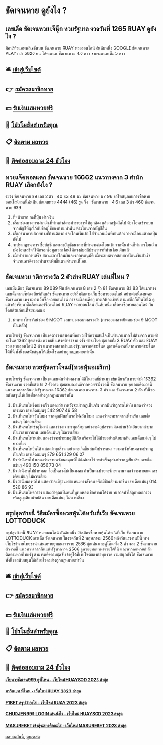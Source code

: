 # ชัดเจนหวย ดูยังไง ?
## เลขเด็ด ชัดเจนหวย เจ๊นุ๊ก หวยรัฐบาล งวดวันที่ 1265 RUAY ดูยังไง ?
มีคนรีวิวแอพพลิเคชั่นบน ชัดเจนหวย RUAY หวยออนไลน์ อันดับหนึ่ง GOOGLE ชัดเจนหวย PLAY กว่า 5826 คน ได้คะแนน ชัดเจนหวย 4.6 ดาว จากคะแนนเต็ม 5 ดาว

## 🛎 [เข้าสู่เว็บไซต์](https://bit.ly/3BG5bNw)
## 👉 [สมัครสมาชิกหวย](https://bit.ly/3BG5bNw)
## 💵 [รับเงินเล่นหวยฟรี](https://bit.ly/3C3mvgS)
## 👑 [โปรโมชั่นสำหรับตุณ](https://bit.ly/3C3mvgS)
## 📋 [ติดตาม ผลหวย](https://bit.ly/3C3mvgS)
## 📱 [ติดต่อสอบถาม 24 ชัวโมง](https://bit.ly/3C3mvgS)

## หวยแจ๊คพอตแตก ชัดเจนหวย 16662 แนวทางจาก 3 สำนัก RUAY เลือกยังไง ?
ระวัง ชัดเจนหวย 89
เลข 2 ตัว   40 43 48 62 ชัดเจนหวย 67 96
ขอให้สนุกกับการซื้อหวยออนไลน์งวดนี้ค่ะ
ฟัน ชัดเจนหวย 4444 (46)
รูด วิ่ง   ชัดเจนหวย   4 6
เลข 3 ตัว 460 ชัดเจนหวย 639
1. ที่หน้าแรก กดที่ปุ่ม ฝากเงิน
2. เลือกช่องทางการฝากเงินที่ท่านกำลังจะทำรายการให้ถูกต้อง แล้วกดปุ่มถัดไป ต้องโอนเข้าระบบจากบัญชีที่ผูกไว้กับชื่อผู้ใช้ของท่านเท่านั้น ห้ามโอนจากบัญชีอื่น
3. เลือกธนาคารปลายทางที่ท่านต้องการจะโอนเงินเข้า ใส่จำนวนเงินที่ท่านต้องการจะโอนแล้วกดปุ่มถัดไป
4. จะปรากฏธนาคาร ชื่อบัญชี และเลขบัญชีธนาคารที่ท่านจะต้องโอนเข้า จากนั้นท่านก็ทำการโอนเงิน เมื่อโอนเสร็จก็ให้กรอกข้อมูลเวลาโอนให้ตรงกับสลิปธนาคารที่ท่านโอนเงินแล้ว
5. เมื่อทำรายการเสร็จ สถานะการโอนเงินจะรอการอนุมัติ เมื่อระบบตรวจสอบการโอนเงินสำเร็จจำนวนเครดิตของท่านจะเพิ่มขึ้นตามจำนวนที่โอน

## ชัดเจนหวย กติการางวัล 2 ตัวล่าง RUAY เล่นที่ไหน ?
เลขเม็ดเดียว ชัดเจนหวย 89 089
ฟัน ชัดเจนหวย 8
เลข 2 ตัว 81 ชัดเจนหวย 82 83
ได้แนวทางเลขเด็ดจากเจ๊ฟองเบียร์กันแล้ว ชัดเจนหวย อย่าลืมติดตามเว็บ ซื้อหวยออนไลน์ อย่างต่อเนื่องนะคะ ชัดเจนหวย เพราะทางเว็บซื้อหวยออนไลน์ อาจจะมีเลขเด็ดๆ ของเจ้ฟ้องเบียร์ ตามมาอีกก็เป็นไปได้ ดูแล้วต้องรีบหาซื้อล็อตเตอร์รี่ออนไลน์ RUAY หวยออนไลน์ อันดับหนึ่ง หรือหาซื้อหวยออนไลน์ กันโดยด่วนก่อนที่จะหมดแผง
1. ผ่านทางโทรทัศน์ช่อง 9 MCOT อสมท. มาออกผลรางวัล (การออกผลจะยึดตามช่อง 9 MCOT เป็นหลัก)

หวยไทยรัฐ ชัดเจนหวย เป็นชุดตารางเลขเด่นที่คอหวยให้ความสนใจเป็นจำนวนมาก ไม่ต่างจาก หวยคำชะโนด 1362 ชุดเลขดัง ความลับแห่งศรัทธาจาก ตรัง คำชะโนด ชุดเลขทั้ง 3 RUAY ตัว และ RUAY รวย หวยออนไลน์ 2 ตัว แนวทางสลากกินแบ่งรัฐบาลจากคำชะโนด ดูเลขเด็ดงวดนี้จากหวยคำชะโนดได้ที่นี่ ทั้งนี้ขอสนับสนุนให้เสี่ยงโชคอย่างถูกกฎหมายเท่านั้น

## ชัดเจนหวย หวยหุ้นดาวโจนส์(หวยหุ้นอเมริกา)
หวยไทยรัฐ ชัดเจนหวย เป็นชุดเลขเด่นที่ทำผลงานได้ดีในงวดที่ผ่านมา เช่นเดียวกับ หวยจ่ามี 16362 ชัดเจนหวย งวดที่แล้วเข้า 2 ตัวตรง ชุดเลขผลงานดีจากหวยจ่ามีงวดนี้ ชัดเจนหวย ชุดเลขเด็ดงวดนี้แนวทางสลากกินแบ่งรัฐบาลงวด 16362 ชัดเจนหวย แนวทาง 3 ตัว และ ชัดเจนหวย 2 ตัว ทั้งนี้ขอสนับสนุนให้เสี่ยงโชคอย่างถูกกฎหมายเท่านั้น
1. ฝันเห็นรถไฟวิ่งอย่างเร็ว แสดงว่าเขาหวังจะปรากฏเป็นจริง หากฝันว่าถูกรถไฟทับ แสดงว่าดวงธรรมดา เลขเด็ดแม่นๆ 542 907 46 58
2. ฝันเห็นรถไฟควันโขมง หากคุณฝันเห็นรถไฟควันโขมง แสดงว่าจะพรากจากเพื่อนรัก เลขเด็ดแม่นๆ ไม่ควรเสี่ยง
3. ฝันเห็นรถไฟเข้าอุโมงค์ แสดงว่างานการทุกสิ่งทุกอย่างจะมีอุปสรรค ต้องผ่านชีวิตอันยากลำบากเป็นเวลายาวนาน เลขเด็ดแม่นๆ ไม่ควรเสี่ยง
4. ฝันเห็นรถไฟชนกัน แสดงว่าจะประสบอุบัติภัย หรือจะไข้ได้ป่วยอย่างเฉียบพลัน เลขเด็ดแม่นๆ ไม่ควรเสี่ยง
5. ฝันเห็นรถไฟบินได้ แสดงว่าทุกสิ่งทุกอย่างจะเกิดขึ้นสมดังปรารถนา ความหวังทั้งหมดจะปรากฏเป็นจริง เลขเด็ดแม่นๆ 879 651 329 06 37
6. ฝันว่านั่งรถไฟ แสดงว่าความหวังของคุณที่ได้ตังค์เอาไว้ จะสำเร็จลุล่วงปรากฏเป็นจริง เลขเด็ดแม่นๆ 490 150 856 73 04
7. ฝันว่านั่งรถไฟฝ่าหมอก ถือเป็นลางไม่เป็นมงคล ถ้าเป็นคนป่วยจะรักษานานจนกว่าจะหายขาด เลขเด็ดแม่นๆ ไม่ควรเสี่ยง
8. ฝันว่านั่งมองรถไฟ แสดงว่าจะมีฐานะตำแหน่งทางสังคม หรือมีชื่อเสียงมากขึ้น เลขเด็ดแม่นๆ 014 520 86 93
9. ฝันเห็นรถไฟตกราง แสดงว่าคุณเป็นคนที่หูเบาหลงเชื่อคำคนได้ง่าย จนอาจทำให้ถูกหลอกลวง หรือสูญเสียทรัพย์สิน เลขเด็ดแม่นๆ ไม่ควรเสี่ยง

## สรุปสุดท้ายนี้ วิธีสมัครซื้อหวยหุ้นไต้หวันที่เว็บ ชัดเจนหวย LOTTODUCK
สรุปสุดท้ายนี้ RUAY หวยออนไลน์ อันดับหนึ่ง วิธีสมัครซื้อหวยหุ้นไต้หวันที่เว็บ ชัดเจนหวย LOTTODUCK เลขเด็ด ชัดเจนหวย ในงวดวันที่ 2 พฤษภาคม 2566 หลังวันแรงงานปีนี้ ทางเว็บไซต์หวยไทยขอนำเสนอหวยยุทธนาพารวย 2566 ชุดเด่น และคู่โต๊ด ทั้ง 3 ตัว และ 2 ชัดเจนหวย ตัวงวดนี้ แนวทางสลากกินแบ่งรัฐบาลงวด 2566 ดูหวยยุทธนาพารวยได้ที่นี่ และหากคอหวยกำลังติดตามหวยไทยรัฐ สามารถติดตามชุดจับเข้าคู่ได้ที่เว็บไซต์ของเราทุกงวด รวมสนุกกันได้ ชัดเจนหวย ทั้งนี้ขอสนับสนุนให้เสี่ยงโชคอย่างถูกกฎหมายเท่านั้น

## 🛎 [เข้าสู่เว็บไซต์](https://bit.ly/3BG5bNw)
## 👉 [สมัครสมาชิกหวย](https://bit.ly/3BG5bNw)
## 💵 [รับเงินเล่นหวยฟรี](https://bit.ly/3C3mvgS)
## 👑 [โปรโมชั่นสำหรับตุณ](https://bit.ly/3C3mvgS)
## 📋 [ติดตาม ผลหวย](https://bit.ly/3C3mvgS)
## 📱 [ติดต่อสอบถาม 24 ชัวโมง](https://bit.ly/3C3mvgS)

#### [เว็บหวยชัดเจน999 ดูที่ไหน - เว็บใหม่ HUAYSOD 2023 ล่าสุด](https://atom.io/themes/เว็บหวยชัดเจน999%20ดูที่ไหน%20-%20เว็บใหม่%20huaysod%202023%20ล่าสุด)
#### [มาวินเบท ที่ไหน - เว็บใหม่ HUAY 2023 ล่าสุด](https://atom.io/themes/มาวินเบท%20ที่ไหน%20-%20เว็บใหม่%20huay%202023%20ล่าสุด)
#### [F1BET สรุปว่าอะไร - เว็บใหม่ RUAY 2023 ล่าสุด](https://atom.io/themes/f1bet%20สรุปว่าอะไร%20-%20เว็บใหม่%20ruay%202023%20ล่าสุด)
#### [CHUDJEN999 LOGIN เล่นยังไง - เว็บใหม่ HUAYSOD 2023 ล่าสุด](https://atom.io/themes/chudjen999%20login%20เล่นยังไง%20-%20เว็บใหม่%20huaysod%202023%20ล่าสุด)
#### [MASUREBET เข้าสู่ระบบ คืออะไร - เว็บใหม่ MASUREBET 2023 ล่าสุด](https://atom.io/themes/masurebet%20เข้าสู่ระบบ%20คืออะไร%20-%20เว็บใหม่%20masurebet%202023%20ล่าสุด)

[ผลบอลวันนี้](https://siamsport.tv "ผลบอลวันนี้"), [ดูบอลสด](https://siamsport.tv/ดูบอลสด "ดูบอลสด")